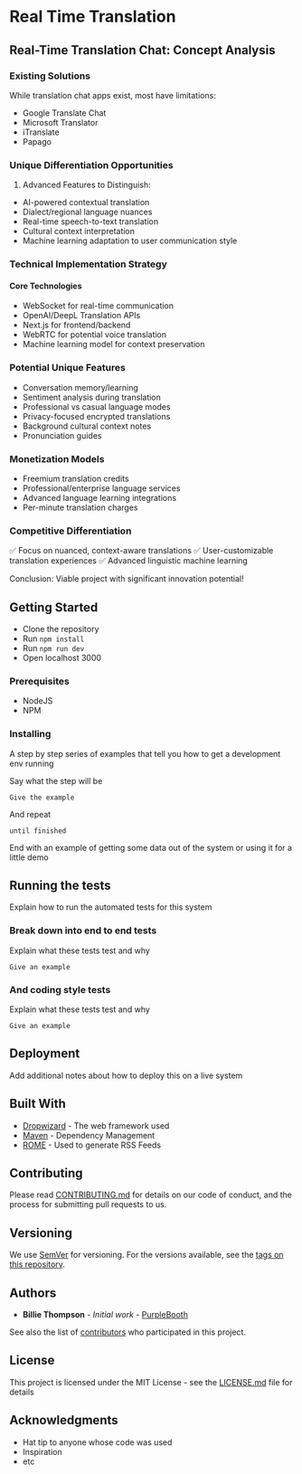 # Real Time Translation

## Real-Time Translation Chat: Concept Analysis

### Existing Solutions
While translation chat apps exist, most have limitations:
- Google Translate Chat
- Microsoft Translator
- iTranslate
- Papago

### Unique Differentiation Opportunities
1. Advanced Features to Distinguish:
- AI-powered contextual translation
- Dialect/regional language nuances
- Real-time speech-to-text translation
- Cultural context interpretation
- Machine learning adaptation to user communication style

### Technical Implementation Strategy
#### Core Technologies
- WebSocket for real-time communication
- OpenAI/DeepL Translation APIs
- Next.js for frontend/backend
- WebRTC for potential voice translation
- Machine learning model for context preservation

### Potential Unique Features
- Conversation memory/learning
- Sentiment analysis during translation
- Professional vs casual language modes
- Privacy-focused encrypted translations
- Background cultural context notes
- Pronunciation guides

### Monetization Models
- Freemium translation credits
- Professional/enterprise language services
- Advanced language learning integrations
- Per-minute translation charges

### Competitive Differentiation
✅ Focus on nuanced, context-aware translations
✅ User-customizable translation experiences
✅ Advanced linguistic machine learning

Conclusion: Viable project with significant innovation potential!

## Getting Started

- Clone the repository
- Run `npm install`
- Run `npm run dev`
- Open localhost 3000

### Prerequisites

- NodeJS
- NPM

### Installing

A step by step series of examples that tell you how to get a development env running

Say what the step will be

```
Give the example
```

And repeat

```
until finished
```

End with an example of getting some data out of the system or using it for a little demo

## Running the tests

Explain how to run the automated tests for this system

### Break down into end to end tests

Explain what these tests test and why

```
Give an example
```

### And coding style tests

Explain what these tests test and why

```
Give an example
```

## Deployment

Add additional notes about how to deploy this on a live system

## Built With

* [Dropwizard](http://www.dropwizard.io/1.0.2/docs/) - The web framework used
* [Maven](https://maven.apache.org/) - Dependency Management
* [ROME](https://rometools.github.io/rome/) - Used to generate RSS Feeds

## Contributing

Please read [CONTRIBUTING.md](https://gist.github.com/PurpleBooth/b24679402957c63ec426) for details on our code of conduct, and the process for submitting pull requests to us.

## Versioning

We use [SemVer](http://semver.org/) for versioning. For the versions available, see the [tags on this repository](https://github.com/your/project/tags). 

## Authors

* **Billie Thompson** - *Initial work* - [PurpleBooth](https://github.com/PurpleBooth)

See also the list of [contributors](https://github.com/your/project/contributors) who participated in this project.

## License

This project is licensed under the MIT License - see the [LICENSE.md](LICENSE.md) file for details

## Acknowledgments

* Hat tip to anyone whose code was used
* Inspiration
* etc
